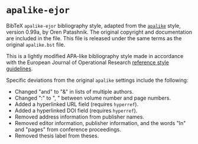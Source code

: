 # `apalike-ejor`

BibTeX `apalike-ejor` bibliography style, adapted from the [`apalike`](https://www.bibtex.com/s/bibliography-style-base-apalike/) style, version 0.99a, by Oren Patashnik. The original copyright and documentation are included in the file. This file is released under the same terms as the original `apalike.bst` file.

This is a lightly modified APA-like bibliography style made in accordance with the European Journal of Operational Research [reference style guidelines](https://www.elsevier.com/journals/european-journal-of-operational-research/0377-2217/guide-for-authors).

Specific deviations from the original `apalike` settings include the following:
 * Changed "and" to "&" in lists of multiple authors.
 * Changed ":" to ", " between volume number and page numbers.
 * Added a hyperlinked URL field (requires `hyperref`).
 * Added a hyperlinked DOI field (requires `hyperref`).
 * Removed address information from publisher names.
 * Removed editor information, publisher information, and the words "In" and "pages" from conference proceedings.
 * Removed thesis label from theses.
 

